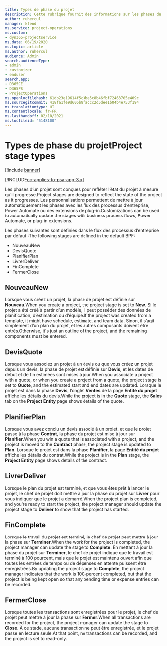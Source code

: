 ```yaml
---
title: Types de phase du projet
description: Cette rubrique fournit des informations sur les phases du projet.
author: ruhercul
manager: kfend
ms.service: project-operations
ms.custom:
- dyn365-projectservice
ms.date: 06/19/2020
ms.topic: article
ms.author: ruhercul
audience: Admin
search.audienceType:
- admin
- customizer
- enduser
search.app:
- D365CE
- D365PS
- ProjectOperations
ms.openlocfilehash: 61db23e19614f5c3be5c8b46fbf72463705e409c
ms.sourcegitcommit: 418fa1fe9d605b8faccc2d5dee1b04b4e753f194
ms.translationtype: HT
ms.contentlocale: fr-FR
ms.lasthandoff: 02/10/2021
ms.locfileid: "5148100"
---
```

# <a name="project-stage-types"></a><span data-ttu-id="005f9-103">Types de phase du projet</span><span class="sxs-lookup"><span data-stu-id="005f9-103">Project stage types</span></span> 

[!include [banner](../includes/psa-now-project-operations.md)]

[!INCLUDE[cc-applies-to-psa-app-3.x](../includes/cc-applies-to-psa-app-3x.md)]

<span data-ttu-id="005f9-104">Les phases d’un projet sont conçues pour refléter l’état du projet à mesure qu’il progresse.</span><span class="sxs-lookup"><span data-stu-id="005f9-104">Project stages are designed to reflect the state of the project as it progresses.</span></span> <span data-ttu-id="005f9-105">Les personnalisations permettent de mettre à jour automatiquement les phases avec les flux des processus d’entreprise, Power Automate ou des extensions de plug-in.</span><span class="sxs-lookup"><span data-stu-id="005f9-105">Customizations can be used to automatically update the stages with business process flows, Power Automate, or plug-in extensions.</span></span>

<span data-ttu-id="005f9-106">Les phases suivantes sont définies dans le flux des processus d’entreprise par défaut :</span><span class="sxs-lookup"><span data-stu-id="005f9-106">The following stages are defined in the default BPF:</span></span>

- <span data-ttu-id="005f9-107">Nouveau</span><span class="sxs-lookup"><span data-stu-id="005f9-107">New</span></span>
- <span data-ttu-id="005f9-108">Devis</span><span class="sxs-lookup"><span data-stu-id="005f9-108">Quote</span></span>
- <span data-ttu-id="005f9-109">Planifier</span><span class="sxs-lookup"><span data-stu-id="005f9-109">Plan</span></span>
- <span data-ttu-id="005f9-110">Livrer</span><span class="sxs-lookup"><span data-stu-id="005f9-110">Deliver</span></span>
- <span data-ttu-id="005f9-111">Fin</span><span class="sxs-lookup"><span data-stu-id="005f9-111">Complete</span></span>
- <span data-ttu-id="005f9-112">Fermer</span><span class="sxs-lookup"><span data-stu-id="005f9-112">Close</span></span> 

## <a name="new"></a><span data-ttu-id="005f9-113">Nouveau</span><span class="sxs-lookup"><span data-stu-id="005f9-113">New</span></span>

<span data-ttu-id="005f9-114">Lorsque vous créez un projet, la phase de projet est définie sur **Nouveau**.</span><span class="sxs-lookup"><span data-stu-id="005f9-114">When you create a project, the project stage is set to **New**.</span></span> <span data-ttu-id="005f9-115">Si le projet a été créé à partir d’un modèle, il peut posséder des données de planification, d’estimation ou d’équipe.</span><span class="sxs-lookup"><span data-stu-id="005f9-115">If the project was created from a template, it might have schedule, estimate, and team data.</span></span> <span data-ttu-id="005f9-116">Sinon, il s’agit simplement d’un plan du projet, et les autres composants doivent être entrés.</span><span class="sxs-lookup"><span data-stu-id="005f9-116">Otherwise, it's just an outline of the project, and the remaining components must be entered.</span></span>

## <a name="quote"></a><span data-ttu-id="005f9-117">Devis</span><span class="sxs-lookup"><span data-stu-id="005f9-117">Quote</span></span>

<span data-ttu-id="005f9-118">Lorsque vous associez un projet à un devis ou que vous créez un projet depuis un devis, la phase de projet est définie sur **Devis**, et les dates de début et de fin estimées sont mises à jour.</span><span class="sxs-lookup"><span data-stu-id="005f9-118">When you associate a project with a quote, or when you create a project from a quote, the project stage is set to **Quote**, and the estimated start and end dates are updated.</span></span> <span data-ttu-id="005f9-119">Lorsque le projet est dans la phase **Devis**, l’onglet **Ventes** de la page **Entité du projet** affiche les détails du devis.</span><span class="sxs-lookup"><span data-stu-id="005f9-119">While the project is in the **Quote** stage, the **Sales** tab on the **Project Entity** page shows details of the quote.</span></span>

## <a name="plan"></a><span data-ttu-id="005f9-120">Planifier</span><span class="sxs-lookup"><span data-stu-id="005f9-120">Plan</span></span>

<span data-ttu-id="005f9-121">Lorsque vous ayez conclu un devis associé à un projet, et que le projet passe à la phase **Contrat**, la phase du projet est mise à jour sur **Planifier**.</span><span class="sxs-lookup"><span data-stu-id="005f9-121">When you win a quote that is associated with a project, and the project is moved to the **Contract** phase, the project stage is updated to **Plan**.</span></span> <span data-ttu-id="005f9-122">Lorsque le projet est dans la phase **Planifier**, la page **Entité du projet** affiche les détails du contrat.</span><span class="sxs-lookup"><span data-stu-id="005f9-122">While the project is in the **Plan** stage, the **Project Entity** page shows details of the contract.</span></span>

## <a name="deliver"></a><span data-ttu-id="005f9-123">Livrer</span><span class="sxs-lookup"><span data-stu-id="005f9-123">Deliver</span></span>

<span data-ttu-id="005f9-124">Lorsque le plan du projet est terminé, et que vous êtes prêt à lancer le projet, le chef de projet doit mettre à jour la phase du projet sur **Livrer** pour vous indiquer que le projet a démarré.</span><span class="sxs-lookup"><span data-stu-id="005f9-124">When the project plan is completed, and you're ready to start the project, the project manager should update the project stage to **Deliver** to show that the project has started.</span></span>

## <a name="complete"></a><span data-ttu-id="005f9-125">Fin</span><span class="sxs-lookup"><span data-stu-id="005f9-125">Complete</span></span> 

<span data-ttu-id="005f9-126">Lorsque le travail du projet est terminé, le chef de projet peut mettre à jour la phase sur **Terminer**.</span><span class="sxs-lookup"><span data-stu-id="005f9-126">When the work for the project is completed, the project manager can update the stage to **Complete**.</span></span> <span data-ttu-id="005f9-127">En mettant à jour la phase du projet sur **Terminer**, le chef de projet indique que le travail est terminé à 100 pourcent, mais que le projet est maintenu ouvert afin que toutes les entrées de temps ou de dépenses en attente puissent être enregistrées.</span><span class="sxs-lookup"><span data-stu-id="005f9-127">By updating the project stage to **Complete**, the project manager indicates that the work is 100-percent completed, but that the project is being kept open so that any pending time or expense entries can be recorded.</span></span>

## <a name="close"></a><span data-ttu-id="005f9-128">Fermer</span><span class="sxs-lookup"><span data-stu-id="005f9-128">Close</span></span>

<span data-ttu-id="005f9-129">Lorsque toutes les transactions sont enregistrées pour le projet, le chef de projet peut mettre à jour la phase sur **Fermer**.</span><span class="sxs-lookup"><span data-stu-id="005f9-129">When all transactions are recorded for the project, the project manager can update the stage to **Close**.</span></span> <span data-ttu-id="005f9-130">À ce stade, aucune transaction ne peut être enregistrée, et le projet passe en lecture seule.</span><span class="sxs-lookup"><span data-stu-id="005f9-130">At that point, no transactions can be recorded, and the project is set to read-only.</span></span>
